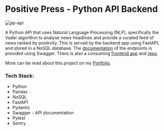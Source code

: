 # Positive Press - Python API Backend
![pp-api](https://github.com/tj2904/pp-api/assets/3164936/87d707c0-309e-4184-92f1-74390d9037f9)

A Python API that uses Natural Language Processing (NLP), specifically the Vader algorithm to analyse news headlines and provide a curated feed of news ranked by positivity. 
This is served by the backend app using FastAPI, and stored in a NoSQL database. The [documentation](https://positive-press-api.herokuapp.com/docs/) of the endpoints is provided using Swagger. 
There is also a consuming [frontend app](https://positive-press.vercel.app/) and [repo](https://www.github.com/tj2904/postive-press).

More can be read about this project on my [Portfolio](https://tj2904.com/pp-api).

### Tech Stack:
* Python
* Pandas
* NoSQL
* FastAPI
* Pydantic
* Swagger - API documentation
* Pytest
* Sentry
